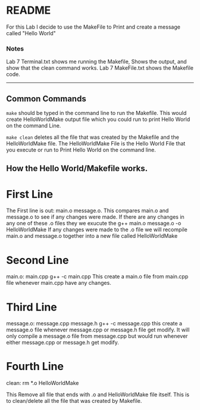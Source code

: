 # README
For this Lab I decide to use the MakeFile to Print and create a message called "Hello World"

### Notes
Lab 7 Terminal.txt shows me running the Makefile, Shows the output, and show that the clean command works.
Lab 7 MakeFile.txt shows the Makefile code.

---

## Common Commands

`make` should be typed in the command line to run the Makefile. This would create HelloWorldMake output file which you could run to print Hello World on the command Line.

`make clean` deletes all the file that was created by the Makefile and the HelloWorldMake file. The HelloWorldMake File is the Hello World File that you execute or run to Print Hello World on the command line.

## How the Hello World/Makefile works.

# First Line
The First line is out: main.o message.o.
This compares  main.o and message.o to see if any changes were made.
If there are any changes in any one of these .o files they we exucute the g++ main.o message.o -o HelloWorldMake
If any changes were made to the .o file we will recompile main.o and message.o together into a new file called HelloWorldMake

# Second Line
main.o: main.cpp
  g++ -c main.cpp
This create a main.o file from main.cpp file whenever main.cpp have any changes.

# Third Line
message.o: message.cpp message.h
  g++ -c message.cpp
this create a message.o file whenever message.cpp or message.h file get modify.
It will only compile a message.o file from message.cpp but would run whenever either message.cpp or message.h get modify.

# Fourth Line
clean:
  rm *.o HelloWorldMake

This Remove all file that ends with .o and HelloWorldMake file itself. This is to clean/delete all the file that was created by Makefile.
